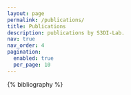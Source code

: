 ```yaml
---
layout: page
permalink: /publications/
title: Publications
description: publications by S3DI-Lab.
nav: true
nav_order: 4
pagination:
  enabled: true
  per_page: 10
---
```

<!-- _pages/publications.md -->

<div class="publications">

{% bibliography %}

</div>
